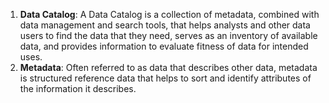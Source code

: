 1. **Data Catalog**: A Data Catalog is a collection of metadata, combined with data management and search tools, that helps analysts and other data users to find the data that they need, serves as an inventory of available data, and provides information to evaluate fitness of data for intended uses.
2. **Metadata**: Often referred to as data that describes other data, metadata is structured reference data that helps to sort and identify attributes of the information it describes.